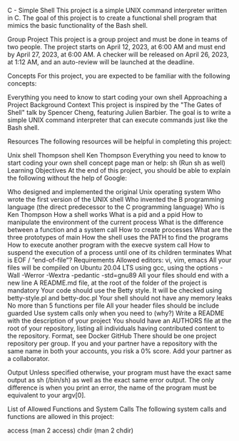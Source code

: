 
C - Simple Shell
This project is a simple UNIX command interpreter written in C. The goal of this project is to create a functional shell program that mimics the basic functionality of the Bash shell.

Group Project
This project is a group project and must be done in teams of two people. The project starts on April 12, 2023, at 6:00 AM and must end by April 27, 2023, at 6:00 AM. A checker will be released on April 26, 2023, at 1:12 AM, and an auto-review will be launched at the deadline.

Concepts
For this project, you are expected to be familiar with the following concepts:

Everything you need to know to start coding your own shell
Approaching a Project
Background Context
This project is inspired by the "The Gates of Shell" talk by Spencer Cheng, featuring Julien Barbier. The goal is to write a simple UNIX command interpreter that can execute commands just like the Bash shell.

Resources
The following resources will be helpful in completing this project:

Unix shell
Thompson shell
Ken Thompson
Everything you need to know to start coding your own shell concept page
man or help: sh (Run sh as well)
Learning Objectives
At the end of this project, you should be able to explain the following without the help of Google:

Who designed and implemented the original Unix operating system
Who wrote the first version of the UNIX shell
Who invented the B programming language (the direct predecessor to the C programming language)
Who is Ken Thompson
How a shell works
What is a pid and a ppid
How to manipulate the environment of the current process
What is the difference between a function and a system call
How to create processes
What are the three prototypes of main
How the shell uses the PATH to find the programs
How to execute another program with the execve system call
How to suspend the execution of a process until one of its children terminates
What is EOF / “end-of-file”?
Requirements
Allowed editors: vi, vim, emacs
All your files will be compiled on Ubuntu 20.04 LTS using gcc, using the options -Wall -Werror -Wextra -pedantic -std=gnu89
All your files should end with a new line
A README.md file, at the root of the folder of the project is mandatory
Your code should use the Betty style. It will be checked using betty-style.pl and betty-doc.pl
Your shell should not have any memory leaks
No more than 5 functions per file
All your header files should be include guarded
Use system calls only when you need to (why?)
Write a README with the description of your project
You should have an AUTHORS file at the root of your repository, listing all individuals having contributed content to the repository. Format, see Docker
GitHub
There should be one project repository per group. If you and your partner have a repository with the same name in both your accounts, you risk a 0% score. Add your partner as a collaborator.

Output
Unless specified otherwise, your program must have the exact same output as sh (/bin/sh) as well as the exact same error output. The only difference is when you print an error, the name of the program must be equivalent to your argv[0].

List of Allowed Functions and System Calls
The following system calls and functions are allowed in this project:

access (man 2 access)
chdir (man 2 chdir)

